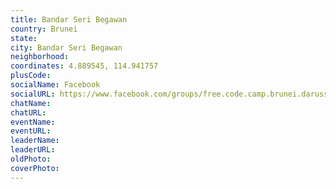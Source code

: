 ```yaml
---
title: Bandar Seri Begawan
country: Brunei
state: 
city: Bandar Seri Begawan
neighborhood: 
coordinates: 4.889545, 114.941757
plusCode:
socialName: Facebook
socialURL: https://www.facebook.com/groups/free.code.camp.brunei.darussalam
chatName:
chatURL:
eventName:
eventURL:
leaderName:
leaderURL:
oldPhoto: 
coverPhoto:
---
```

